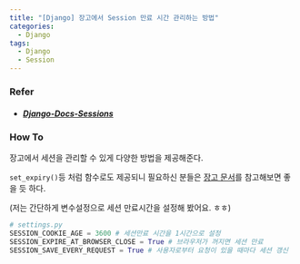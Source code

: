 ```yaml
---
title: "[Django] 장고에서 Session 만료 시간 관리하는 방법"
categories:
  - Django
tags:
  - Django
  - Session
---
```


### Refer

- ##### [Django-Docs-Sessions](https://docs.djangoproject.com/en/2.2/topics/http/sessions/)

### How To

장고에서 세션을 관리할 수 있게 다양한 방법을 제공해준다.

`set_expiry()`등 처럼 함수로도 제공되니 필요하신 분들은 [장고 문서](https://docs.djangoproject.com/en/2.2/topics/http/sessions/)를 참고해보면 좋을 듯 하다.

(저는 간단하게 변수설정으로 세션 만료시간을 설정해 봤어요. ㅎㅎ)

``` python
# settings.py
SESSION_COOKIE_AGE = 3600 # 세션만료 시간을 1시간으로 설정
SESSION_EXPIRE_AT_BROWSER_CLOSE = True # 브라우저가 꺼지면 세션 만료
SESSION_SAVE_EVERY_REQUEST = True # 사용자로부터 요청이 있을 때마다 세션 갱신
```

